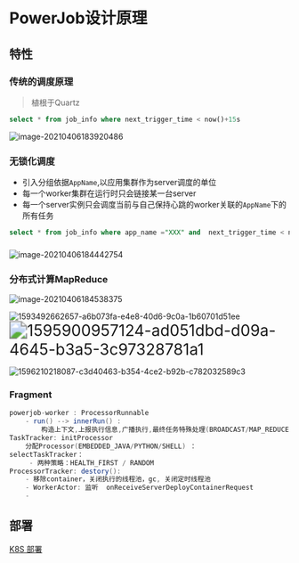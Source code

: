 # PowerJob设计原理







## 特性

### 传统的调度原理

> 植根于Quartz

```sql
select * from job_info where next_trigger_time < now()+15s
```



![image-20210406183920486](D:\Dev\SrcCode\spring-boot-climbing\data-climbing-manuscripts\src\main\data\scheduler\powerjob\PowerJob设计原理.assets\image-20210406183920486.png)

### 无锁化调度

- 引入分组依据`AppName`,以应用集群作为server调度的单位
- 每一个worker集群在运行时只会链接某一台server
- 每一个server实例只会调度当前与自己保持心跳的worker关联的`AppName`下的所有任务

```sql
select * from job_info where app_name ="XXX" and  next_trigger_time < now()+15s
```

### 

![image-20210406184442754](D:\Dev\SrcCode\spring-boot-climbing\data-climbing-manuscripts\src\main\data\scheduler\powerjob\PowerJob设计原理.assets\image-20210406184442754.png)



### 分布式计算MapReduce

![image-20210406184538375](D:\Dev\SrcCode\spring-boot-climbing\data-climbing-manuscripts\src\main\data\scheduler\powerjob\PowerJob设计原理.assets\image-20210406184538375.png)



![1593492662657-a6b073fa-e4e8-40d6-9c0a-1b60701d51ee](D:\Dev\SrcCode\spring-boot-climbing\data-climbing-manuscripts\src\main\data\scheduler\powerjob\PowerJob设计原理.assets\1593492662657-a6b073fa-e4e8-40d6-9c0a-1b60701d51ee.png)<img src="D:\Dev\SrcCode\spring-boot-climbing\data-climbing-manuscripts\src\main\data\scheduler\powerjob\PowerJob设计原理.assets\1595900957124-ad051dbd-d09a-4645-b3a5-3c97328781a1.png" alt="1595900957124-ad051dbd-d09a-4645-b3a5-3c97328781a1" style="zoom:200%;" />

![1596210218087-c3d40463-b354-4ce2-b92b-c782032589c3](D:\Dev\SrcCode\spring-boot-climbing\data-climbing-manuscripts\src\main\data\scheduler\powerjob\PowerJob设计原理.assets\1596210218087-c3d40463-b354-4ce2-b92b-c782032589c3.png)



### Fragment

```java
powerjob-worker : ProcessorRunnable
    - run() --> innerRun() : 
		构造上下文,上报执行信息,广播执行,最终任务特殊处理(BROADCAST/MAP_REDUCE)，提交执行
TaskTracker: initProcessor
	分配Processor(EMBEDDED_JAVA/PYTHON/SHELL) ：
selectTaskTracker：
     - 两种策略：HEALTH_FIRST / RANDOM
ProcessorTracker: destory():
	- 移除container，关闭执行的线程池，gc, 关闭定时线程池
	- WorkerActor: 监听  onReceiveServerDeployContainerRequest 
	- 


```















## 部署

[K8S 部署](https://github.com/PowerJob/PowerJob/issues/157)


